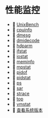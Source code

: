 # 性能监控

* 📄 [UnixBench](siyuan://blocks/20240408181639-8saj9ke)
* 📄 [cpuinfo](siyuan://blocks/20231110105237-8f06fmg)
* 📄 [dmesg](siyuan://blocks/20240408133348-xldq05f)
* 📄 [dmidecode](siyuan://blocks/20231110105237-05adh5q)
* 📄 [hdparm](siyuan://blocks/20231115130306-86r820v)
* 📄 [ifstat](siyuan://blocks/20240405222247-ayjcza4)
* 📄 [iostat](siyuan://blocks/20240220134331-1k31g3o)
* 📄 [meminfo](siyuan://blocks/20231110105237-7l8hmjv)
* 📄 [mpstat](siyuan://blocks/20240405222053-g0h8fjx)
* 📄 [pidof](siyuan://blocks/20240408132404-vtqveen)
* 📄 [pidstat](siyuan://blocks/20240405221937-8y0ncn2)
* 📄 [ps](siyuan://blocks/20240405212320-fn0zqq6)
* 📄 [sar](siyuan://blocks/20231110105237-i8nelud)
* 📄 [strace](siyuan://blocks/20231110105237-fhpi4ld)
* 📄 [top](siyuan://blocks/20240405213206-1nb75qq)
* 📄 [vmstat](siyuan://blocks/20240405222151-bmkrbb7)
* 📄 [查看系统版本](siyuan://blocks/20240405120502-alvz3hx)

　　‍
